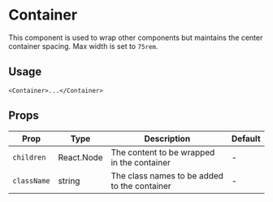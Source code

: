 # Container

This component is used to wrap other components but maintains the center container spacing. Max width is set to `75rem`.

## Usage

```react
<Container>...</Container>
```

## Props

| Prop        | Type       | Description                                  | Default |
| ----------- | ---------- | -------------------------------------------- | ------- |
| `children`  | React.Node | The content to be wrapped in the container   | -       |
| `className` | string     | The class names to be added to the container | -       |
